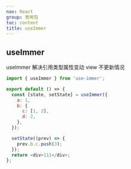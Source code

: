 ```yaml
---
nav: React
group: 常用包
toc: content
title: useImmer
---
```


## useImmer

useImmer 解决引用类型属性变动 view 不更新情况

```js
import { useImmer } from 'use-immer';

export default () => {
  const [state, setState] = useImmer({
    a: 1,
    b: {
      c: [1, 2],
      d: 2,
    },
  });

  setState((prev) => {
    prev.b.c.push(3);
  });
  return <div>111</div>;
};
```
